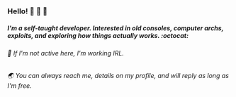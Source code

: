 ### Hello! :deciduous_tree: :deciduous_tree: :deciduous_tree: 
##### I'm a self-taught developer. Interested in old consoles, computer archs, exploits, and exploring how things actually works. :octocat:

###### :battery: If I'm not active here, I'm working IRL.

###### :earth_asia: You can always reach me, details on my profile, and will reply as long as I'm free.
